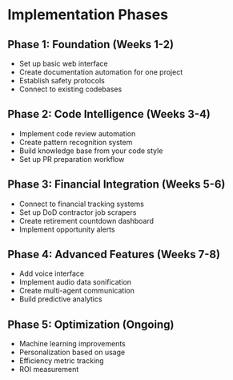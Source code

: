 # Implementation Phases

## Phase 1: Foundation (Weeks 1-2)
- Set up basic web interface
- Create documentation automation for one project
- Establish safety protocols
- Connect to existing codebases

## Phase 2: Code Intelligence (Weeks 3-4)
- Implement code review automation
- Create pattern recognition system
- Build knowledge base from your code style
- Set up PR preparation workflow

## Phase 3: Financial Integration (Weeks 5-6)
- Connect to financial tracking systems
- Set up DoD contractor job scrapers
- Create retirement countdown dashboard
- Implement opportunity alerts

## Phase 4: Advanced Features (Weeks 7-8)
- Add voice interface
- Implement audio data sonification
- Create multi-agent communication
- Build predictive analytics

## Phase 5: Optimization (Ongoing)
- Machine learning improvements
- Personalization based on usage
- Efficiency metric tracking
- ROI measurement